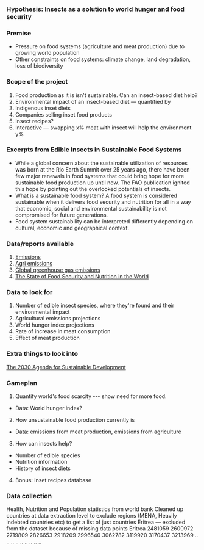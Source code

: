 ### Hypothesis: Insects as a solution to world hunger and food security

### Premise
- Pressure on food systems (agriculture and meat production) due to growing world population
- Other constraints on food systems: climate change, land degradation, loss of biodiversity

### Scope of the project
1. Food production as it is isn't sustainable. Can an insect-based diet help?
2. Environmental impact of an insect-based diet — quantified by 
3. Indigenous inset diets
4. Companies selling inset food products
5. Insect recipes?
6. Interactive — swapping x% meat with insect will help the environment y%

### Excerpts from Edible Insects in Sustainable Food Systems
- While a global concern about the sustainable utilization of resources was born at the Rio Earth
Summit over 25 years ago, there have been few major renewals in food systems that
could bring hope for more sustainable food production up until now. The FAO publication ignited this hope by pointing out the overlooked potentials of insects. 
- What is a sustainable food system? A food system is considered sustainable when it delivers food security and nutrition for all in a way that economic, social and environmental sustainability is not compromised for future generations.
- Food system sustainability can be interpreted differently depending on cultural, economic and geographical context.

### Data/reports available
1. [Emissions](https://www.fao.org/faostat/en/#data/GT)
2. [Agri emissions](https://www.wri.org/insights/everything-you-need-know-about-agricultural-emissions)
3. [Global greenhouse gas emissions](https://ourworldindata.org/emissions-by-sector)
4. [The State of Food Security and Nutrition in the World](https://www.fao.org/publications/sofi/2021/en/)

### Data to look for
1. Number of edible insect species, where they're found and their environmental impact
2. Agricultural emissions projections
3. World hunger index projections
4. Rate of increase in meat consumption
5. Effect of meat production

### Extra things to look into
[The 2030 Agenda for Sustainable Development](https://sdgs.un.org/2030agenda)

### Gameplan
1. Quantify world's food scarcity --- show need for more food. 
- Data: World hunger index?
2. How unsustainable food production currently is
- Data: emissions from meat production, emissions from agriculture
3. How can insects help?
- Number of edible species
- Nutrition information
- History of insect diets
4. Bonus: Inset recipes database

### Data collection
Health, Nutrition and Population statistics from world bank
Cleaned up countries at data extraction level to exclude regions (MENA, Heavily indebted countries etc) to get a list of just countries
Eritrea — excluded from the dataset because of missing data points
Eritrea	2481059	2600972	2719809	2826653	2918209	2996540	3062782	3119920	3170437	3213969	..	..	..	..	..	..	..	..	..